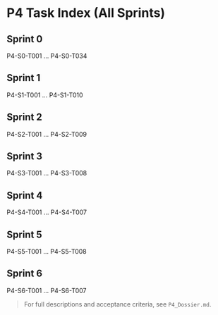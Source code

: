 # P4 Task Index (All Sprints)

## Sprint 0
P4-S0-T001 … P4-S0-T034

## Sprint 1
P4-S1-T001 … P4-S1-T010

## Sprint 2
P4-S2-T001 … P4-S2-T009

## Sprint 3
P4-S3-T001 … P4-S3-T008

## Sprint 4
P4-S4-T001 … P4-S4-T007

## Sprint 5
P4-S5-T001 … P4-S5-T008

## Sprint 6
P4-S6-T001 … P4-S6-T007

> For full descriptions and acceptance criteria, see `P4_Dossier.md`.
